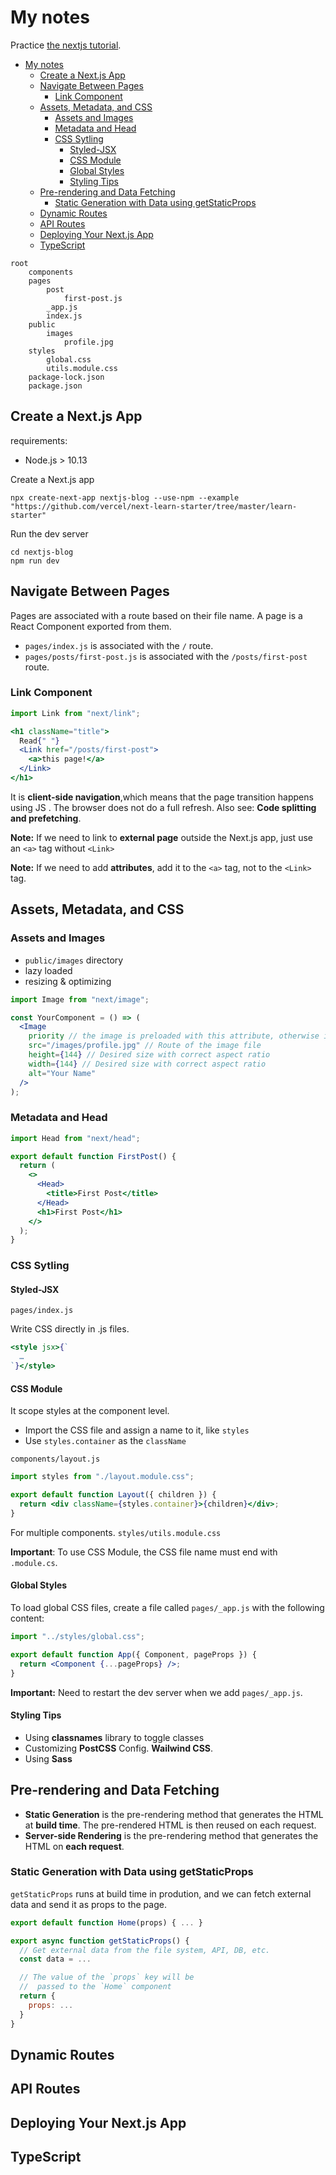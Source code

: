 # My notes

Practice [the nextjs tutorial](https://nextjs.org/learn).

- [My notes](#my-notes)
  - [Create a Next.js App](#create-a-nextjs-app)
  - [Navigate Between Pages](#navigate-between-pages)
    - [Link Component](#link-component)
  - [Assets, Metadata, and CSS](#assets-metadata-and-css)
    - [Assets and Images](#assets-and-images)
    - [Metadata and Head](#metadata-and-head)
    - [CSS Sytling](#css-sytling)
      - [Styled-JSX](#styled-jsx)
      - [CSS Module](#css-module)
      - [Global Styles](#global-styles)
      - [Styling Tips](#styling-tips)
  - [Pre-rendering and Data Fetching](#pre-rendering-and-data-fetching)
    - [Static Generation with Data using getStaticProps](#static-generation-with-data-using-getstaticprops)
  - [Dynamic Routes](#dynamic-routes)
  - [API Routes](#api-routes)
  - [Deploying Your Next.js App](#deploying-your-nextjs-app)
  - [TypeScript](#typescript)

```text
root
    components
    pages
        post
            first-post.js
        _app.js
        index.js
    public
        images
            profile.jpg
    styles
        global.css
        utils.module.css
    package-lock.json
    package.json
```

## Create a Next.js App

requirements:

- Node.js > 10.13

Create a Next.js app

```shell
npx create-next-app nextjs-blog --use-npm --example "https://github.com/vercel/next-learn-starter/tree/master/learn-starter"
```

Run the dev server

```shell
cd nextjs-blog
npm run dev
```

## Navigate Between Pages

Pages are associated with a route based on their file name. A page is a React Component exported from them.

- `pages/index.js` is associated with the `/` route.
- `pages/posts/first-post.js` is associated with the `/posts/first-post` route.

### Link Component

```jsx
import Link from "next/link";
```

```jsx
<h1 className="title">
  Read{" "}
  <Link href="/posts/first-post">
    <a>this page!</a>
  </Link>
</h1>
```

It is **client-side navigation**,which means that the page transition happens using JS . The browser does not do a full refresh.
Also see: **Code splitting and prefetching**.

**Note:** If we need to link to **external page** outside the Next.js app, just use an `<a>` tag without `<Link>`

**Note:** If we need to add **attributes**, add it to the `<a>` tag, not to the `<Link>` tag.

## Assets, Metadata, and CSS

### Assets and Images

- `public/images` directory
- lazy loaded
- resizing & optimizing

```jsx
import Image from "next/image";

const YourComponent = () => (
  <Image
    priority // the image is preloaded with this attribute, otherwise it is lazy loaded.
    src="/images/profile.jpg" // Route of the image file
    height={144} // Desired size with correct aspect ratio
    width={144} // Desired size with correct aspect ratio
    alt="Your Name"
  />
);
```

### Metadata and Head

```jsx
import Head from "next/head";
```

```jsx
export default function FirstPost() {
  return (
    <>
      <Head>
        <title>First Post</title>
      </Head>
      <h1>First Post</h1>
    </>
  );
}
```

### CSS Sytling

#### Styled-JSX

`pages/index.js`

Write CSS directly in .js files.

```jsx
<style jsx>{`
  …
`}</style>
```

#### CSS Module

It scope styles at the component level.

- Import the CSS file and assign a name to it, like `styles`
- Use `styles.container` as the `className`

`components/layout.js`

```jsx
import styles from "./layout.module.css";

export default function Layout({ children }) {
  return <div className={styles.container}>{children}</div>;
}
```

For multiple components. `styles/utils.module.css`

**Important**: To use CSS Module, the CSS file name must end with `.module.cs`.

#### Global Styles

To load global CSS files, create a file called `pages/_app.js` with the following content:

```jsx
import "../styles/global.css";

export default function App({ Component, pageProps }) {
  return <Component {...pageProps} />;
}
```

**Important:** Need to restart the dev server when we add `pages/_app.js`.

#### Styling Tips

- Using **classnames** library to toggle classes
- Customizing **PostCSS** Config. **Wailwind CSS**.
- Using **Sass**

## Pre-rendering and Data Fetching

- **Static Generation** is the pre-rendering method that generates the HTML at **build time**. The pre-rendered HTML is then reused on each request.
- **Server-side Rendering** is the pre-rendering method that generates the HTML on **each request**.

### Static Generation with Data using getStaticProps

`getStaticProps` runs at build time in prodution, and we can fetch external data and send it as props to the page.

```jsx
export default function Home(props) { ... }

export async function getStaticProps() {
  // Get external data from the file system, API, DB, etc.
  const data = ...

  // The value of the `props` key will be
  //  passed to the `Home` component
  return {
    props: ...
  }
}
```

## Dynamic Routes

## API Routes

## Deploying Your Next.js App

## TypeScript
